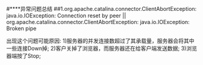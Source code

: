 #****异常问题总结
##1.org.apache.catalina.connector.ClientAbortException: java.io.IOException: Connection reset by peer || org.apache.catalina.connector.ClientAbortException: java.io.IOException: Broken pipe

   出现这个问题可能原因:
        1)服务器的并发连接数超过了其承载量，服务器会将其中一些连接Down掉;
        2)客户关掉了浏览器，而服务器还在给客户端发送数据;
        3)浏览器端按了Stop;